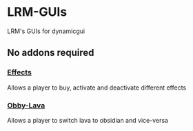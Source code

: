 # LRM-GUIs

LRM's GUIs for dynamicgui

## No addons required

### [Effects](./effects.yml)

Allows a player to buy, activate and deactivate different effects

### [Obby-Lava](./lava-obsidian.yml)

Allows a player to switch lava to obsidian and vice-versa
